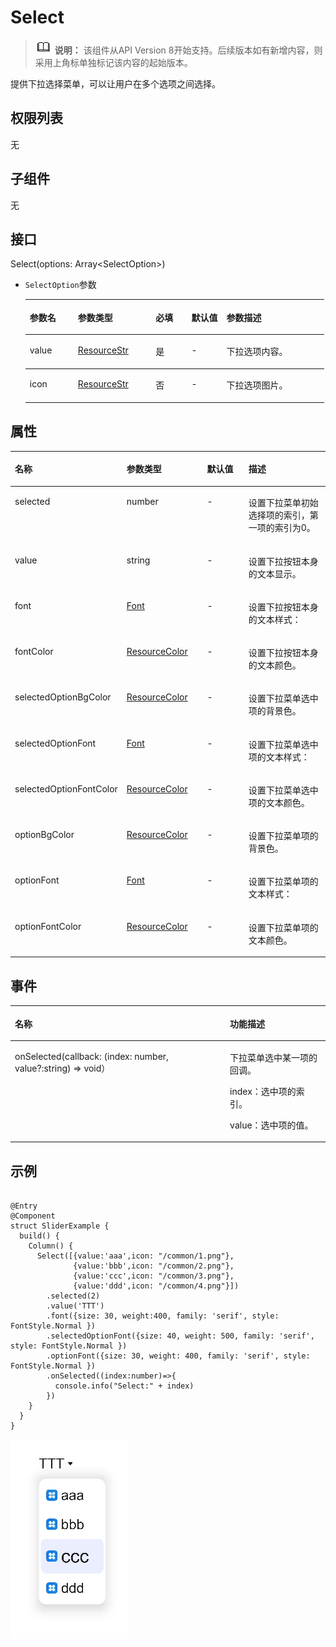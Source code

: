 # Select<a name="ZH-CN_TOPIC_0000001193075098"></a>

>![](../../public_sys-resources/icon-note.gif) **说明：** 
>该组件从API Version 8开始支持。后续版本如有新增内容，则采用上角标单独标记该内容的起始版本。

提供下拉选择菜单，可以让用户在多个选项之间选择。

## 权限列表<a name="section781125411508"></a>

无

## 子组件<a name="section53281531154915"></a>

无

## 接口<a name="section1989913519718"></a>

Select(options: Array&lt;SelectOption</a>&gt;)

-   `SelectOption`参数

    <table><thead align="left"><tr><th class="cellrowborder" valign="top" width="16.11%" id="mcps1.1.6.1.1"><p>参数名</p>
    </th>
    <th class="cellrowborder" valign="top" width="26.01%" id="mcps1.1.6.1.2"><p>参数类型</p>
    </th>
    <th class="cellrowborder" valign="top" width="11.99%" id="mcps1.1.6.1.3"><p>必填</p>
    </th>
    <th class="cellrowborder" valign="top" width="11.709999999999999%" id="mcps1.1.6.1.4"><p>默认值</p>
    </th>
    <th class="cellrowborder" valign="top" width="34.18%" id="mcps1.1.6.1.5"><p>参数描述</p>
    </th>
    </tr>
    </thead>
    <tbody><tr><td class="cellrowborder" valign="top" width="16.11%" headers="mcps1.1.6.1.1 "><p>value</p>
    </td>
    <td class="cellrowborder" valign="top" width="14.01%" headers="mcps1.1.6.1.2 "><p><a href="https://gitee.com/openharmony/docs/blob/master/zh-cn/application-dev/ui/ts-types.md#ResourceStr">ResourceStr</a></p>
    </td>
    <td class="cellrowborder" valign="top" width="11.99%" headers="mcps1.1.6.1.3 "><p>是</p>
    </td>
    <td class="cellrowborder" valign="top" width="11.709999999999999%" headers="mcps1.1.6.1.4 "><p>-</p>
    </td>
    <td class="cellrowborder" valign="top" width="46.18%" headers="mcps1.1.6.1.5 "><p>下拉选项内容。</p>
    </td>
    </tr>
    <tbody><tr><td class="cellrowborder" valign="top" width="16.11%" headers="mcps1.1.6.1.1 "><p>icon</p>
    </td> 
    <td class="cellrowborder" valign="top" width="14.01%" headers="mcps1.1.6.1.2 "><p><a href="https://gitee.com/openharmony/docs/blob/master/zh-cn/application-dev/ui/ts-types.md#ResourceStr">ResourceStr</a></p>
    </td>
    <td class="cellrowborder" valign="top" width="11.99%" headers="mcps1.1.6.1.3 "><p>否</p>
    </td>
    <td class="cellrowborder" valign="top" width="11.709999999999999%" headers="mcps1.1.6.1.4 "><p>-</p>
    </td>
    <td class="cellrowborder" valign="top" width="46.18%" headers="mcps1.1.6.1.5 "><p>下拉选项图片。</p>
    </td>
    </tr>
    </tbody>
    </table>


## 属性<a name="section18430105671014"></a>

<table><thead align="left"><tr><th class="cellrowborder" valign="top" width="18.72%" id="mcps1.1.5.1.1"><p>名称</p>
</th>
<th class="cellrowborder" valign="top" width="16.33%" id="mcps1.1.5.1.2"><p>参数类型</p>
</th>
<th class="cellrowborder" valign="top" width="17.62%" id="mcps1.1.5.1.3"><p>默认值</p>
</th>
<th class="cellrowborder" valign="top" width="47.33%" id="mcps1.1.5.1.4"><p>描述</p>
</th>
</tr>
</thead>
<tbody><tr><td class="cellrowborder" valign="top" width="18.72%" headers="mcps1.1.5.1.1 "><p>selected</p>
</td>
<td class="cellrowborder" valign="top" width="16.33%" headers="mcps1.1.5.1.2 "><p>number</p>
</td>
<td class="cellrowborder" valign="top" width="17.62%" headers="mcps1.1.5.1.3 "><p>-</p>
</td>
<td class="cellrowborder" valign="top" width="47.33%" headers="mcps1.1.5.1.4 "><p>设置下拉菜单初始选择项的索引，第一项的索引为0。</p>
</td>
</tr>
<tr><td class="cellrowborder" valign="top" width="18.72%" headers="mcps1.1.5.1.1 "><p>value</p>
</td>
<td class="cellrowborder" valign="top" width="16.33%" headers="mcps1.1.5.1.2 "><p>string</p>
</td>
<td class="cellrowborder" valign="top" width="17.62%" headers="mcps1.1.5.1.3 "><p>-</p>
</td>
<td class="cellrowborder" valign="top" width="47.33%" headers="mcps1.1.5.1.4 "><p>设置下拉按钮本身的文本显示。</p>
</td>
</tr>
<tr><td class="cellrowborder" valign="top" width="18.72%" headers="mcps1.1.5.1.1 "><p>font</p>
</td>
<td class="cellrowborder" valign="top" width="27.500000000000004%" headers="mcps1.1.5.1.2 "><p><a href="https://gitee.com/openharmony/docs/blob/master/zh-cn/application-dev/ui/ts-types.md#Font">Font</a></p>
</td>
<td class="cellrowborder" valign="top" width="13.239999999999998%" headers="mcps1.1.5.1.3 "><p>-</p>
</td>
<td class="cellrowborder" valign="top" width="43.28%" headers="mcps1.1.5.1.4 "><p>设置下拉按钮本身的文本样式：</p>
</td>
</tr>
<tr><td class="cellrowborder" valign="top" width="18.72%" headers="mcps1.1.5.1.1 "><p>fontColor</p>
</td>
<td class="cellrowborder" valign="top" width="16.33%" headers="mcps1.1.5.1.2 "><p><a href="https://gitee.com/openharmony/docs/blob/master/zh-cn/application-dev/ui/ts-types.md#ResourceColor">ResourceColor</a></p>
</td>
<td class="cellrowborder" valign="top" width="17.62%" headers="mcps1.1.5.1.3 "><p>-</p>
</td>
<td class="cellrowborder" valign="top" width="47.33%" headers="mcps1.1.5.1.4 "><p>设置下拉按钮本身的文本颜色。</p>
</td>
</tr>
<tr><td class="cellrowborder" valign="top" width="18.72%" headers="mcps1.1.5.1.1 "><p>selectedOptionBgColor</p>
</td>
<td class="cellrowborder" valign="top" width="16.33%" headers="mcps1.1.5.1.2 "><p><a href="https://gitee.com/openharmony/docs/blob/master/zh-cn/application-dev/ui/ts-types.md#ResourceColor">ResourceColor</a></p>
</td>
<td class="cellrowborder" valign="top" width="17.62%" headers="mcps1.1.5.1.3 "><p>-</p>
</td>
<td class="cellrowborder" valign="top" width="47.33%" headers="mcps1.1.5.1.4 "><p>设置下拉菜单选中项的背景色。</p>
</td>
</tr>
<tr><td class="cellrowborder" valign="top" width="18.72%" headers="mcps1.1.5.1.1 "><p>selectedOptionFont</p>
</td>
<td class="cellrowborder" valign="top" width="27.500000000000004%" headers="mcps1.1.5.1.2 "><p><a href="https://gitee.com/openharmony/docs/blob/master/zh-cn/application-dev/ui/ts-types.md#Font">Font</a></p>
</td>
<td class="cellrowborder" valign="top" width="13.239999999999998%" headers="mcps1.1.5.1.3 "><p>-</p>
</td>
<td class="cellrowborder" valign="top" width="43.28%" headers="mcps1.1.5.1.4 "><p>设置下拉菜单选中项的文本样式：</p>
</td>
</tr>
<tr><td class="cellrowborder" valign="top" width="18.72%" headers="mcps1.1.5.1.1 "><p>selectedOptionFontColor</p>
</td>
<td class="cellrowborder" valign="top" width="16.33%" headers="mcps1.1.5.1.2 "><p><a href="https://gitee.com/openharmony/docs/blob/master/zh-cn/application-dev/ui/ts-types.md#ResourceColor">ResourceColor</a></p>
</td>
<td class="cellrowborder" valign="top" width="17.62%" headers="mcps1.1.5.1.3 "><p>-</p>
</td>
<td class="cellrowborder" valign="top" width="47.33%" headers="mcps1.1.5.1.4 "><p>设置下拉菜单选中项的文本颜色。</p>
</td>
</tr>
<tr><td class="cellrowborder" valign="top" width="18.72%" headers="mcps1.1.5.1.1 "><p>optionBgColor</p>
</td>
<td class="cellrowborder" valign="top" width="16.33%" headers="mcps1.1.5.1.2 "><p><a href="https://gitee.com/openharmony/docs/blob/master/zh-cn/application-dev/ui/ts-types.md#ResourceColor">ResourceColor</a></p>
</td>
<td class="cellrowborder" valign="top" width="17.62%" headers="mcps1.1.5.1.3 "><p>-</p>
</td>
<td class="cellrowborder" valign="top" width="47.33%" headers="mcps1.1.5.1.4 "><p>设置下拉菜单项的背景色。</p>
</td>
</tr>
<tr><td class="cellrowborder" valign="top" width="18.72%" headers="mcps1.1.5.1.1 "><p>optionFont</p>
</td>
<td class="cellrowborder" valign="top" width="27.500000000000004%" headers="mcps1.1.5.1.2 "><p><a href="https://gitee.com/openharmony/docs/blob/master/zh-cn/application-dev/ui/ts-types.md#Font">Font</a></p>
</td>
<td class="cellrowborder" valign="top" width="13.239999999999998%" headers="mcps1.1.5.1.3 "><p>-</p>
</td>
<td class="cellrowborder" valign="top" width="43.28%" headers="mcps1.1.5.1.4 "><p>设置下拉菜单项的文本样式：</p>
</td>
</tr>
<tr><td class="cellrowborder" valign="top" width="18.72%" headers="mcps1.1.5.1.1 "><p>optionFontColor</p>
</td>
<td class="cellrowborder" valign="top" width="16.33%" headers="mcps1.1.5.1.2 "><p><a href="https://gitee.com/openharmony/docs/blob/master/zh-cn/application-dev/ui/ts-types.md#ResourceColor">ResourceColor</a></p>
</td>
<td class="cellrowborder" valign="top" width="17.62%" headers="mcps1.1.5.1.3 "><p>-</p>
</td>
<td class="cellrowborder" valign="top" width="47.33%" headers="mcps1.1.5.1.4 "><p>设置下拉菜单项的文本颜色。</p>
</td>
</tr>
</tbody>
</table>


## 事件<a name="section449664852016"></a>

<table><thead align="left"><tr><th class="cellrowborder" colspan="2" valign="top" id="mcps1.1.4.1.1"><p>名称</p>
</th>
<th class="cellrowborder" valign="top" id="mcps1.1.4.1.2"><p>功能描述</p>
</th>
</tr>
</thead>
<tbody><tr><td class="cellrowborder" colspan="2" valign="top" headers="mcps1.1.4.1.1 "><p>onSelected(callback: (index: number, value?:string) =&gt; void）</p>
</td>
<td class="cellrowborder" valign="top" headers="mcps1.1.4.1.2 "><p>下拉菜单选中某一项的回调。</p>
<p>index：选中项的索引。</p>
<p>value：选中项的值。</p>
</td>
</tr>
</tbody>
</table>

## 示例<a name="section13800193662114"></a>

```

@Entry
@Component
struct SliderExample {
  build() {
    Column() {
      Select([{value:'aaa',icon: "/common/1.png"},
              {value:'bbb',icon: "/common/2.png"},
              {value:'ccc',icon: "/common/3.png"},
              {value:'ddd',icon: "/common/4.png"}])
        .selected(2)
        .value('TTT')
        .font({size: 30, weight:400, family: 'serif', style: FontStyle.Normal })
        .selectedOptionFont({size: 40, weight: 500, family: 'serif', style: FontStyle.Normal })
        .optionFont({size: 30, weight: 400, family: 'serif', style: FontStyle.Normal })
        .onSelected((index:number)=>{
          console.info("Select:" + index)
        })
    }
  }
}
```

![](figures/select.png)